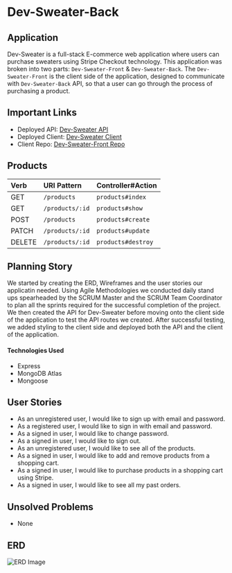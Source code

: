 # Dev-Sweater-Back

## Application

Dev-Sweater is a full-stack E-commerce web application where users can purchase sweaters using Stripe Checkout technology. This application was broken into two parts: `Dev-Sweater-Front` & `Dev-Sweater-Back`. The `Dev-Sweater-Front` is the client side of the application, designed to communicate with `Dev-Sweater-Back` API, so that a user can go through the process of purchasing a product.

## Important Links

- Deployed API: [Dev-Sweater API](https://dev-sweater-back.herokuapp.com/)
- Deployed Client: [Dev-Sweater Client](https://team-project-ga.github.io/Dev-Sweater-Front/)
- Client Repo: [Dev-Sweater-Front Repo](https://github.com/Team-Project-GA/Dev-Sweater-Front)

## Products

  | Verb   | URI Pattern  | Controller#Action  |
  |:-------|:-------------|:-------------------|
  | GET    | `/products`     | `products#index`  |
  | GET    | `/products/:id` | `products#show`   |
  | POST   | `/products`     | `products#create` |
  | PATCH  | `/products/:id` | `products#update` |
  | DELETE | `/products/:id` | `products#destroy` |

## Planning Story

We started by creating the ERD, Wireframes and the user stories our applicatin needed. Using Agile Methodologies we conducted daily stand ups spearheaded by the SCRUM Master and the SCRUM Team Coordinator to plan all the sprints required for the successful completion of the project. We then created the API for Dev-Sweater before moving onto the client side of the application to test the API routes we created. After successful testing, we added styling to the client side and deployed both the API and the client of the application.

#### Technologies Used

- Express
- MongoDB Atlas
- Mongoose

## User Stories

- As an unregistered user, I would like to sign up with email and password.
- As a registered user, I would like to sign in with email and password.
- As a signed in user, I would like to change password.
- As a signed in user, I would like to sign out.
- As an unregistered user, I would like to see all of the products.
- As a signed in user, I would like to add and remove products from a shopping cart.
- As a signed in user, I would like to purchase products in a shopping cart using Stripe.
- As a signed in user, I would like to see all my past orders.

## Unsolved Problems

- None

## ERD

![ERD Image](https://i.imgur.com/mfYeJhK.png)
